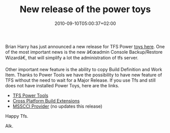 ﻿---
title: "New release of the power toys"
description: ""
date: 2010-09-10T05:00:37+02:00
draft: false
tags: [General]
categories: [General]
---
Brian Harry has just announced a new release for TFS Power [toys here](http://blogs.msdn.com/b/bharry/archive/2010/09/09/sept-2010-tfs-power-tools-release-available.aspx). One of the most important news is the new â€œadmin Console Backup/Restore Wizardâ€, that will simplify a lot the administration of tfs server.

Other important new feature is the ability to copy Build Definition and Work Item. Thanks to Power Tools we have the possibility to have new feature of TFS without the need to wait for a Major Release. If you use Tfs and still does not have installed Power Toys, here are the links.

- [TFS Power Tools](http://visualstudiogallery.msdn.microsoft.com/en-us/c255a1e4-04ba-4f68-8f4e-cd473d6b971f)
- [Cross Platform Build Extensions](http://visualstudiogallery.msdn.microsoft.com/en-us/2d7c8577-54b8-47ce-82a5-8649f579dcb6)
- [MSSCCI Provider](http://visualstudiogallery.msdn.microsoft.com/en-us/bce06506-be38-47a1-9f29-d3937d3d88d6) (no updates this release)

Happy Tfs.

Alk.
